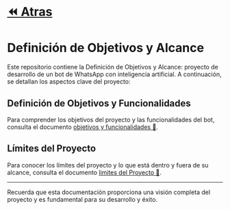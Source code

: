 # [⏪ Atras](../README.md)
# Definición de Objetivos y Alcance 

Este repositorio contiene la Definición de Objetivos y Alcance: proyecto de desarrollo de un bot de WhatsApp con inteligencia artificial. A continuación, se detallan los aspectos clave del proyecto:

## Definición de Objetivos y Funcionalidades

Para comprender los objetivos del proyecto y las funcionalidades del bot, consulta el documento [objetivos y funcionalidades 📑](objetivoyfuncionalidad.md).

## Límites del Proyecto

Para conocer los límites del proyecto y lo que está dentro y fuera de su alcance, consulta el documento [limites del Proyecto 📑](limitesProyecto.md).

---

Recuerda que esta documentación proporciona una visión completa del proyecto y es fundamental para su desarrollo y éxito.
